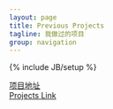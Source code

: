 ```yaml
---
layout: page
title: Previous Projects
tagline: 我做过的项目
group: navigation
---
```

{% include JB/setup %}

<a href="http://digitalwant.com/project/list" >项目地址<br> Projects Link</a>
